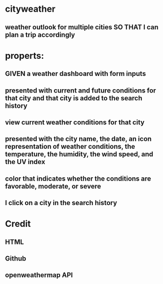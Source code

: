 # cityweather
## weather outlook for multiple cities SO THAT I can plan a trip accordingly

# properts:
## GIVEN a weather dashboard with form inputs
## presented with current and future conditions for that city and that city is added to the search history 
##  view current weather conditions for that city
## presented with the city name, the date, an icon representation of weather conditions, the temperature, the humidity, the wind speed, and the UV index
## color that indicates whether the conditions are favorable, moderate, or severe
## I click on a city in the search history

# Credit 
## HTML
## Github
## openweathermap API